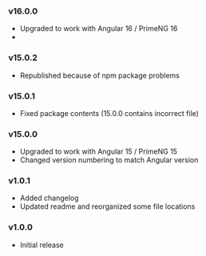 ### v16.0.0
- Upgraded to work with Angular 16 / PrimeNG 16
- 
### v15.0.2
- Republished because of npm package problems

### v15.0.1
- Fixed package contents (15.0.0 contains incorrect file)

### v15.0.0
- Upgraded to work with Angular 15 / PrimeNG 15
- Changed version numbering to match Angular version

### v1.0.1
- Added changelog
- Updated readme and reorganized some file locations

### v1.0.0
- Initial release
